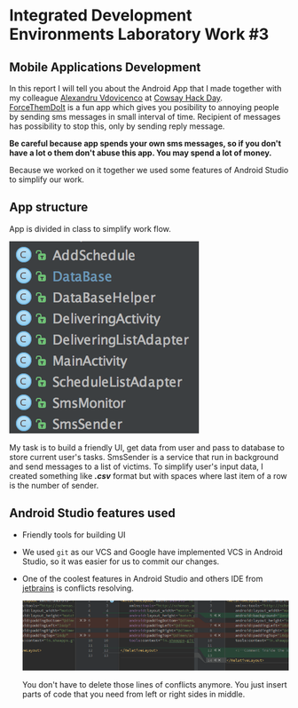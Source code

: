 # Integrated Development Environments Laboratory Work #3
## Mobile Applications Development

In this report I will tell you about the Android App that I made together with my colleague [Alexandru Vdovicenco](https://www.facebook.com/sasha.vd.9) at [Cowsay Hack Day](https://github.com/CowsayOrg/cowsay-hackday).  
[ForceThemDoIt](https://github.com/ASV44/ForceThemDoIt) is a fun app which gives you posibility to annoying people by sending sms messages in small interval of time. Recipient of messages has possibility to stop this, only by sending reply message.  

**Be careful because app spends your own sms messages, so if you don't have a lot o them don't abuse this app. You may spend a lot of money.**  

Because we worked on it together we used some features of Android Studio to simplify our work.

## App structure

App is divided in class to simplify work flow.

![Alt](images/classes.png)

My task is to build a friendly UI, get data from user and pass to database to store current user's tasks.
SmsSender is a service that run in background and send messages to a list of victims. To simplify user's input data, I created something like ***.csv*** format but with spaces where last item of a row is the number of sender.

## Android Studio features used

- Friendly tools for building UI
- We used `git` as our VCS and Google have implemented VCS in Android Studio, so it was easier for us to commit our changes.
- One of the coolest features in Android Studio and others IDE from [jetbrains](https://www.jetbrains.com/) is conflicts resolving.  

    ![Alt](images/conflict_resolve.png)

  You don't have to delete those lines of conflicts anymore. You just insert parts of code that you need from left or right sides in middle.
